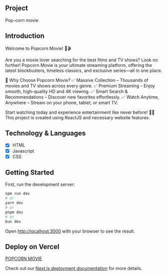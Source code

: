 ## Project
Pop-corn movie

## Introduction
Welcome to Popcorn Movie! 🍿🎬

Are you a movie lover searching for the best films and TV shows? Look no further! Popcorn Movie is your ultimate streaming platform, offering the latest blockbusters, timeless classics, and exclusive series—all in one place.

🌟 Why Choose Popcorn Movie?
✅ Massive Collection – Thousands of movies and TV shows across every genre.
✅ Premium Streaming – Enjoy smooth, high-quality HD and 4K viewing.
✅ Smart Search & Recommendations – Discover new favorites effortlessly.
✅ Watch Anytime, Anywhere – Stream on your phone, tablet, or smart TV.

Start watching today and experience entertainment like never before! 🚀🍿
This project is created using ReactJS and necessary website features.

## Technology & Languages
- [x] HTML
- [x] Javascript
- [x] CSS      
## Getting Started

First, run the development server:

```bash
npm run dev
# or
yarn dev
# or
pnpm dev
# or
bun dev
```

Open [http://localhost:3000](http://localhost:3000) with your browser to see the result.


## Deploy on Vercel

[POPCORN MOVIE](https://popcorn-web-kappa.vercel.app/)

Check out our [Next.js deployment documentation](https://nextjs.org/docs/deployment) for more details.

